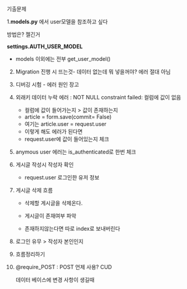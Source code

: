 기출문제

1.**models.py** 에서 user모델을 참조하고 싶다

방법은? 젤긴거

**settings.AUTH_USER_MODEL**

- models 이외에는 전부 get_user_model()

2. Migration 진행 시 뜨는것- 데이터 없는데 뭐 넣을꺼야? 에러 절대 아님
3. 디버깅 시험 - 에러 원인 장고 
4. 외래키 데이터 누락 에러 : NOT NULL constraint failed: 컬럼에 값이 없음 
   - 컬럼에 값이 들어가는지 > 값이 존재하는지
   - article = form.save(commit= False)
   - 여기는 article.user = request.user
   - 이렇게 해도 에러가 된다면
   - request.user에 값이 들어있는지 체크 
5. anymous user 에러는 is_authenticated로 한번 체크 
6. 게시글 작성시 작성자 확인
   - request.user 로그인한 유저 정보

7. 게시글 삭제 흐름

   - 삭제할 게시글을 삭제온다.

   - 게시글이 존재여부 파악 

   - 존재하지않는다면 따로 index로 보내버린다

9. 로그인 유무 > 작성자 본인인지 

10. 흐름정리하기 

11. @require_POST : POST 언제 사용? CUD

    데이터 베이스에 변경 사항이 생길때 